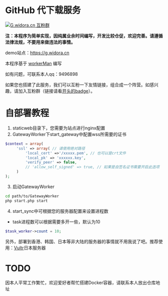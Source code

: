 # GitHub 代下载服务
[![G.widora.cn 互粉群](https://pub.idqqimg.com/wpa/images/group.png "G.widora.cn 互粉群")](https://shang.qq.com/wpa/qunwpa?idkey=f65cb90612db81ef9bee771440adb40c004933a18b7c0466a279486936aedc79)
<!-- TODO: more badges -->

**注：本程序为简单实现，因纯属业余时间编写，开发比较仓促，欢迎完善。请遵循法律法规，不要用来做违法的事情。**

demo站点：https://g.widora.cn

本程序基于 [workerMan](https://www.workerman.net/) 编写

如有问题，可联系本人qq：9496898

如果您也搭建了此服务，我们可以互粉一下友情链接，组合成一个阵营。如感兴趣，请加入互粉群（链接请看[开头的badge](#user-content-github-代下载服务)）。

# 自部署教程
1. staticweb目录下，您需要为站点进行nginx配置
2. GatewayWorker下start_gateway中配置wss所需要的证书
```php
$context = array(
     'ssl' => array( // 请使用绝对路径
         'local_cert' =>'/xxxxx.pem', // 也可以是crt文件
         'local_pk' => 'xxxxxx.key',
         'verify_peer' => false,
         // 'allow_self_signed' => true, // 如果是自签名证书需要开启此选项
     )
);
```
3. 启动GatewayWorker
```bash
cd path/to/GatewayWorker 
php start.php start
```
4. start_sync中可根据您的服务器配置来设置进程数
 - task进程数可以根据需要多开一些，默认为10
```php
$task_worker->count = 10;
```

另外，部署到香港、韩国、日本等非大陆的服务器的事情就不用我说了吧。推荐使用：[Vultr](https://www.vultr.com/?ref=8428612)日本服务器

# TODO

因本人平常工作繁忙，欢迎爱好者帮忙搭建Docker容器，请联系本人放出仓库地址
